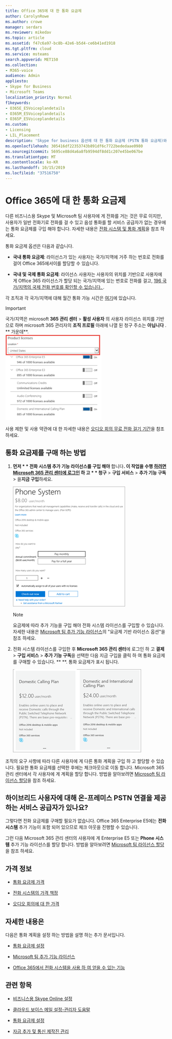 ```yaml
---
title: Office 365에 대 한 통화 요금제
author: CarolynRowe
ms.author: crowe
manager: serdars
ms.reviewer: mikedav
ms.topic: article
ms.assetid: f47c6a97-bc8b-42e6-b5d4-ce6b41ed1918
ms.tgt.pltfrm: cloud
ms.service: msteams
search.appverid: MET150
ms.collection:
- M365-voice
audience: Admin
appliesto:
- Skype for Business
- Microsoft Teams
localization_priority: Normal
f1keywords:
- O365E_E5Voiceplandetails
- O365M_E5Voiceplandetails
- O365P_E5Voiceplandetails
ms.custom:
- Licensing
- LIL_Placement
description: 'Skype for business 옵션에 대 한 통화 요금제 (PSTN 통화 요금제)와 조직의 라이선스를 얻는 방법에 대해 알아봅니다. '
ms.openlocfilehash: 305416df22353743b891df6c7722bededaae0980
ms.sourcegitcommit: 5695ce88d4a6a8fb9594df8dd1c207e45be067be
ms.translationtype: MT
ms.contentlocale: ko-KR
ms.lasthandoff: 10/15/2019
ms.locfileid: "37516750"
---
```

# <a name="calling-plans-for-office-365"></a>Office 365에 대 한 통화 요금제

다른 비즈니스용 Skype 및 Microsoft 팀 사용자에 게 전화를 거는 것은 무료 이지만, 사용자가 일반 전화기로 전화를 걸 수 있고 음성 통화를 할 서비스 공급자가 없는 경우에는 통화 요금제를 구입 해야 합니다. 자세한 내용은 [전화 시스템 및 통화 계획](calling-plan-landing-page.md)을 참조 하세요.
  
통화 요금제 옵션은 다음과 같습니다.
  
- **국내 통화 요금제**: 라이선스가 있는 사용자는 국가/지역에 거주 하는 번호로 전화를 걸어 Office 365에서이를 할당할 수 있습니다.
    
- **국내 및 국제 통화 요금제**: 라이선스 사용자는 사용자의 위치를 기반으로 사용자에 게 Office 365 라이선스가 할당 되는 국가/지역에 있는 번호로 전화를 걸고, [196 국가/지역의 국제 전화 번호를 확인할 수 있습니다. ](country-and-region-availability-for-audio-conferencing-and-calling-plans/users-can-make-outbound-calls-to-these-countries-and-regions.md).
    
각 조직과 각 국가/지역에 대해 월간 통화 가능 시간은 [여기](country-and-region-availability-for-audio-conferencing-and-calling-plans/country-and-region-availability-for-audio-conferencing-and-calling-plans.md)에 있습니다.
  
> [!IMPORTANT]
> 국가/지역은 microsoft **365 관리 센터** > **활성 사용자** 의 사용자 라이선스 위치를 기반으로 하며 microsoft 365 관리자의 **조직 프로필** 아래에 나열 된 청구 주소는 **아닙니다** . ** 가운데**.   
![사용자의 라이선스 위치 스크린샷](media/cc1e16d1-8a5e-43e0-99a3-dc991efdfbab.png)
  
사용 제한 및 사용 약관에 대 한 자세한 내용은 [오디오 회의 무료 전화 걸기 기간](complimentary-dial-out-period.md)을 참조 하세요.
  
## <a name="how-to-buy-a-calling-plan"></a>통화 요금제를 구매 하는 방법

1. <strong>먼저 * * 전화 시스템 추가 기능 라이선스를 구입 해야</strong> 합니다<strong>. 이 작업을 수행 [하려면 Microsoft 365 관리 센터에 로그인](https://portal.office.com/adminportal/home?add=sub&amp;adminportal=1#/catalog) 하 고 * * 청구</strong> > **구입 서비스** > **추가 기능 구독** > 을**지금 구입**하세요.
    
    ![음성 통화 요금제를 구매 하는 옵션을 보여 주는 스크린샷](media/5893fca0-292c-4cdf-9b43-c507a8b44b74.png)
  
    > [!NOTE]
    > 요금제에 따라 추가 기능을 구입 해야 전화 시스템 라이선스를 구입할 수 있습니다. 자세한 내용은 [Microsoft 팀 추가 기능 라이선스](teams-add-on-licensing/microsoft-teams-add-on-licensing.md)의 "요금제 기반 라이선스 옵션"을 참조 하세요.
  
2. 전화 시스템 라이선스를 구입한 후 **Microsoft 365 관리 센터**에 로그인 하 고 **결제** > **구입 서비스** > **추가 기능 구독**을 선택한 다음 지금 구입을 클릭 하 여 통화 요금제를 구매할 수 있습니다. ** **. 통화 요금제가 표시 됩니다.
    
    ![음성 통화 요금제 옵션을 보여 주는 스크린샷](media/ab2d6dce-56eb-4bbc-ac1a-430b0c065d18.png)
  
조직의 요구 사항에 따라 다른 사용자에 게 다른 통화 계획을 구입 하 고 할당할 수 있습니다. 필요한 통화 요금제를 선택한 후에는 체크아웃으로 이동 합니다. Microsoft 365 관리 센터에서 각 사용자에 게 계획을 할당 합니다. 방법을 알아보려면 [Microsoft 팀 라이선스 할당](assign-teams-licenses.md)을 참조 하세요.
  
## <a name="do-you-have-a-service-provider-that-provides-on-premises-pstn-connectivity-for-hybrid-users"></a>하이브리드 사용자에 대해 온-프레미스 PSTN 연결을 제공 하는 서비스 공급자가 있나요?

그렇다면 전화 요금제를 구매할 필요가 없습니다. Office 365 Enterprise E5에는 **전화 시스템** 추가 기능이 포함 되어 있으므로 체크 아웃을 진행할 수 있습니다.
  
그런 다음 Microsoft 365 관리 센터의 사용자에 게 Enterprise E5 또는 **Phone 시스템** 추가 기능 라이선스를 할당 합니다. 방법을 알아보려면 [Microsoft 팀 라이선스 할당](assign-teams-licenses.md)을 참조 하세요.
  
## <a name="pricing-information"></a>가격 정보

- [통화 요금제 가격](https://go.microsoft.com/fwlink/?LinkId=799761)
    
- [전화 시스템의 가격 책정](https://go.microsoft.com/fwlink/?linkid=799763)
    
- [오디오 회의에 대 한 가격](https://go.microsoft.com/fwlink/?linkid=799762)
    
## <a name="for-more-information"></a>자세한 내용은

다음은 통화 계획을 설정 하는 방법을 설명 하는 추가 문서입니다.
  
- [통화 요금제 설정](set-up-calling-plans.md)
    
- [Microsoft 팀 추가 기능 라이선스](teams-add-on-licensing/microsoft-teams-add-on-licensing.md)
    
- [Office 365에서 전화 시스템을 사용 하 여 얻을 수 있는 기능](https://docs.microsoft.com/MicrosoftTeams/here-s-what-you-get-with-phone-system)
    
   
## <a name="related-topics"></a>관련 항목

- [비즈니스용 Skype Online 설정](/SkypeForBusiness/set-up-skype-for-business-online/set-up-skype-for-business-online)
    
- [클라우드 보이스 메일 설정-관리자 도움말](set-up-phone-system-voicemail.md)
    
- [통화 요금제 설정](set-up-calling-plans.md)
    
- [자금 추가 및 통신 제작진 관리](add-funds-and-manage-communications-credits.md)
 
